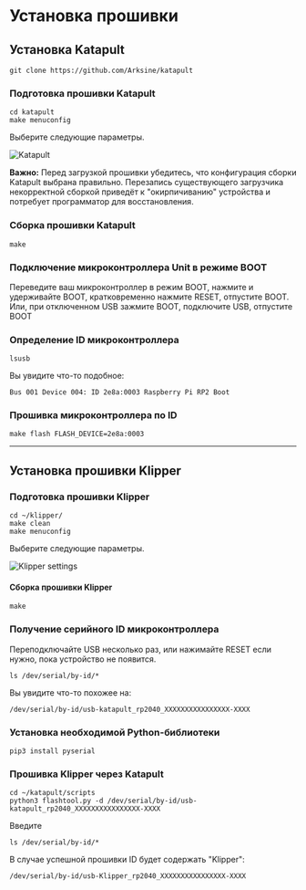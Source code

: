 # Установка прошивки

## Установка Katapult

```
git clone https://github.com/Arksine/katapult
```

### Подготовка прошивки Katapult

```
cd katapult
make menuconfig
```
Выберите следующие параметры.

![Katapult](img/011.png)

**Важно:** Перед загрузкой прошивки убедитесь, что конфигурация сборки Katapult выбрана правильно. Перезапись существующего загрузчика некорректной сборкой приведёт к "окирпичиванию" устройства и потребует программатор для восстановления.

### Сборка прошивки Katapult

```
make
```

### Подключение микроконтроллера Unit в режиме BOOT

Переведите ваш микроконтроллер в режим BOOT, нажмите и удерживайте BOOT, кратковременно нажмите RESET, отпустите BOOT. Или, при отключенном USB зажмите BOOT, подключите USB, отпустите BOOT

### Определение ID микроконтроллера

```
lsusb
```

Вы увидите что-то подобное:
```
Bus 001 Device 004: ID 2e8a:0003 Raspberry Pi RP2 Boot
```

### Прошивка микроконтроллера по ID

```
make flash FLASH_DEVICE=2e8a:0003
```

---
## Установка прошивки Klipper
### Подготовка прошивки Klipper

```
cd ~/klipper/
make clean
make menuconfig
```

Выберите следующие параметры.

![Klipper settings](img/016.png)

#### Сборка прошивки Klipper

```
make
```

### Получение серийного ID микроконтроллера

Переподключайте USB несколько раз, или нажимайте RESET если нужно, пока устройство не появится.

```
ls /dev/serial/by-id/*
```

Вы увидите что-то похожее на:
```
/dev/serial/by-id/usb-katapult_rp2040_XXXXXXXXXXXXXXXX-XXXX
```

### Установка необходимой Python-библиотеки

```
pip3 install pyserial
```

### Прошивка Klipper через Katapult

```
cd ~/katapult/scripts
python3 flashtool.py -d /dev/serial/by-id/usb-katapult_rp2040_XXXXXXXXXXXXXXXX-XXXX
```

Введите 
```
ls /dev/serial/by-id/*
```
В случае успешной прошивки ID будет содержать "Klipper":
```
/dev/serial/by-id/usb-Klipper_rp2040_XXXXXXXXXXXXXXXX-XXXX
```
